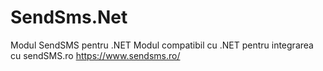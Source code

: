 # SendSms.Net
Modul SendSMS pentru .NET
Modul compatibil cu .NET pentru integrarea cu sendSMS.ro https://www.sendsms.ro/

